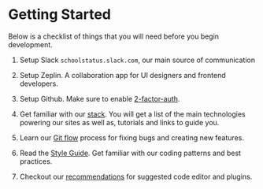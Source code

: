 # Getting Started

Below is a checklist of things that you will need before you begin development. 

1. Setup Slack `schoolstatus.slack.com`, our main source of communication

2. Setup Zeplin. A collaboration app for UI designers and frontend developers.

3. Setup Github. Make sure to enable [2-factor-auth](https://github.com/blog/1614-two-factor-authentication). 

4. Get familiar with our [stack](stack.md). You will get a list of the main technologies powering our sites as well as, tutorials and links to guide you. 

5. Learn our [Git flow](git-flow.md) process for fixing bugs and creating new features.

6. Read the [Style Guide](styleguide/README.md). Get familiar with our coding patterns and best practices. 

7. Checkout our [recommendations](/recommendations/README.md) for suggested code editor and plugins. 